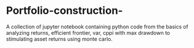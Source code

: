 # Portfolio-construction-
A collection of jupyter notebook containing python code from the basics of analyzing returns, efficient frontier, var, cppi with max drawdown to stimulating asset returns using monte carlo.
